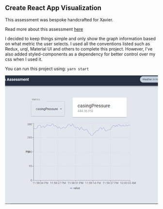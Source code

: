 ## Create React App Visualization

This assessment was bespoke handcrafted for Xavier.

Read more about this assessment [here](https://react.eogresources.com)

I decided to keep things simple and only show the graph information based on what metric the user selects. 
I used all the conventions listed such as Redux, urql, Material UI and others to complete this project.
However, I've also added styled-components as a dependency for better control over my css when I used it.

You can run this project using:
` yarn start `

![Project Example](/images/example.png)
